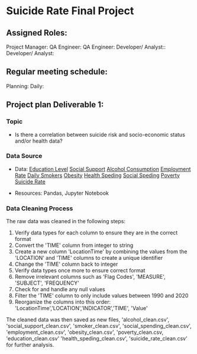 # Suicide Rate Final Project

## Assigned Roles:
Project Manager:
QA Engineer:
QA Engineer:
Developer/ Analyst::
Developer/ Analyst:

## Regular meeting schedule:
Planning:
Daily:

## Project plan Deliverable 1:

### Topic

- Is there a correlation between suicide risk and socio-economic status and/or health data?

### Data Source 
- Data:
[Education Level](https://data.oecd.org/eduatt/adult-education-level.htm)
[Social Support](https://data.oecd.org/healthrisk/social-support.htm)
[Alcohol Consumption](https://data.oecd.org/healthrisk/alcohol-consumption.htm)
[Employment Rate](https://data.oecd.org/emp/employment-rate.htm)
[Daily Smokers](https://data.oecd.org/healthrisk/daily-smokers.htm#indicator-chart)
[Obesity](https://data.oecd.org/healthrisk/overweight-or-obese-population.htm#indicator-chart)
[Health Speding](https://data.oecd.org/healthres/health-spending.htm)
[Social Speding](https://data.oecd.org/socialexp/social-spending.htm)
[Poverty](https://data.oecd.org/inequality/poverty-rate.htm)
[Suicide Rate](https://www.kaggle.com/datasets/omkargowda/suicide-rates-overview-1985-to-2021)

- Resources: Pandas, Jupyter Notebook

### Data Cleaning Process 

The raw data was cleaned in the following steps:
1. Verify data types for each column to ensure they are in the correct format
2. Convert the 'TIME' column from integer to string 
3. Create a new column 'LocationTime' by combining the values from the 
'LOCATION' and 'TIME' columns to create a unique identifier 
4. Change the 'TIME' column back to integer
5. Verify data types once more to ensure correct format
6. Remove irrelevant columns such as 'Flag Codes', 'MEASURE', 'SUBJECT', 'FREQUENCY'
7. Check for and handle any null values
8. Filter the 'TIME' column to only include values between 1990 and 2020
9. Reorganize the columns into this order: 'LocationTime','LOCATION','INDICATOR','TIME', 'Value'

The cleaned data was then saved as new files, 'alcohol_clean.csv', 'social_support_clean.csv', 'smoker_clean.csv', 'social_spending_clean.csv', 'employment_clean.csv', 'obesity_clean.csv', 'poverty_clean.csv, 'education_clean.csv'
'health_speding_clean.csv', 'suicide_rate_clean.csv' for further analysis.

